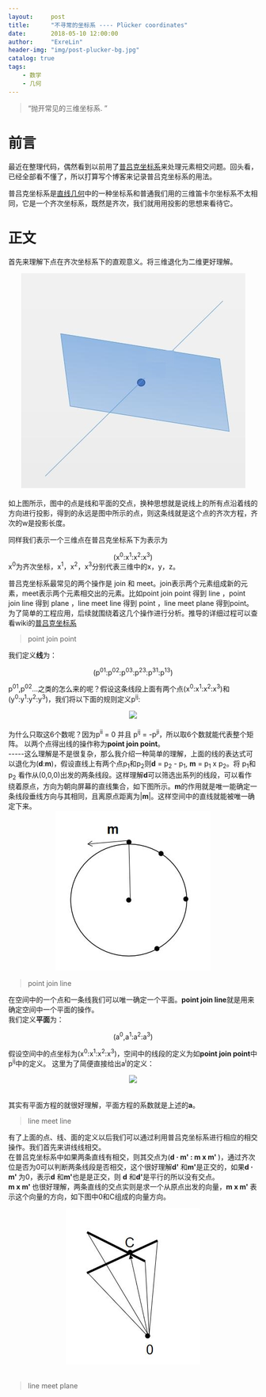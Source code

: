 ```yaml
---
layout:     post
title:      "不寻常的坐标系 ---- Plücker coordinates"
date:       2018-05-10 12:00:00
author:     "ExreLin"
header-img: "img/post-plucker-bg.jpg"
catalog: true
tags:
    - 数学 
    - 几何
---
```


> “抛开常见的三维坐标系. ”

# 前言

最近在整理代码，偶然看到以前用了[普吕克坐标系](https://en.wikipedia.org/wiki/Plücker_coordinates)来处理元素相交问题。回头看，已经全部看不懂了，所以打算写个博客来记录普吕克坐标系的用法。

普吕克坐标系是[直线几何](https://baike.baidu.com/item/直线几何/3832387?fr=aladdin)中的一种坐标系和普通我们用的三维笛卡尔坐标系不太相同，它是一个齐次坐标系，既然是齐次，我们就用用投影的思想来看待它。

# 正文

首先来理解下点在齐次坐标系下的直观意义。将三维退化为二维更好理解。<br>
<div align=center><img src = "/img/in-post/plucker/post-plucker-point.jpg"></div><br>
如上图所示，图中的点是线和平面的交点，换种思想就是说线上的所有点沿着线的方向进行投影，得到的永远是图中所示的点，则这条线就是这个点的齐次方程，齐次的w是投影长度。

同样我们表示一个三维点在普吕克坐标系下为表示为<center>(x<sup>0</sup>:x<sup>1</sup>:x<sup>2</sup>:x<sup>3</sup>)</center>
x<sup>0</sup>为齐次坐标，x<sup>1</sup>，x<sup>2</sup>，x<sup>3</sup>分别代表三维中的x，y，z。

普吕克坐标系最常见的两个操作是 join 和 meet。join表示两个元素组成新的元素，meet表示两个元素相交出的元素。比如point join point 得到 line ，point join line 得到 plane ，line meet line 得到 point ，line  meet plane 得到point。为了简单的工程应用，后续就围绕着这几个操作进行分析。推导的详细过程可以查看wiki的[普吕克坐标系](https://en.wikipedia.org/wiki/Plücker_coordinates)

>point join point

我们定义<b>线</b>为：<br>
<center>(p<sup>01</sup>:p<sup>02</sup>:p<sup>03</sup>:p<sup>23</sup>:p<sup>31</sup>:p<sup>13</sup>)</center>

p<sup>01</sup>,p<sup>02</sup>...之类的怎么来的呢？假设这条线段上面有两个点(x<sup>0</sup>:x<sup>1</sup>:x<sup>2</sup>:x<sup>3</sup>)和(y<sup>0</sup>:y<sup>1</sup>:y<sup>2</sup>:y<sup>3</sup>)，我们将以下面的规则定义p<sup>ij</sup>:<br>
<div align=center><img src="http://latex.codecogs.com/gif.latex?\\p_{ij}=\begin{vmatrix}x_{i}&y_{i}\\\x_{j}&y_{j}\end{vmatrix}=x_{i}y_{j}-x_{j}y_{i}"\></div><br>
为什么只取这6个数呢？因为p<sup>ii</sup> = 0 并且 p<sup>ij</sup> = -p<sup>ji</sup>，所以取6个数就能代表整个矩阵。
以两个点得出线的操作称为<b>point join point</b>。<br>
-----这么理解是不是很复杂，那么我介绍一种简单的理解，上面的线的表达式可以退化为(<b>d</b>:<b>m</b>)，假设直线上有两个点p<sub>1</sub>和p<sub>2</sub>则<b>d</b> = p<sub>2</sub> - p<sub>1</sub>, <b>m</b> =  p<sub>1</sub> x p<sub>2</sub>。将 p<sub>1</sub>和p<sub>2</sub> 看作从(0,0,0)出发的两条线段。这样理解<b>d</b>可以筛选出系列的线段，可以看作绕着原点，方向为朝向屏幕的直线集合，如下图所示。<b>m</b>的作用就是唯一能确定一条线段垂线方向与其相同，且离原点距离为|<b>m</b>|。这样空间中的直线就能被唯一确定下来。<br>

<div align=center><img src="/img/in-post/plucker/line.jpg"></div>

>point join line 

在空间中的一个点和一条线我们可以唯一确定一个平面。<b>point join line</b>就是用来确定空间中一个平面的操作。<br>
我们定义<b>平面</b>为：<br>
<center>(a<sup>0</sup>,a<sup>1</sup>:a<sup>2</sup>:a<sup>3</sup>)</center>

假设空间中的点坐标为(x<sup>0</sup>:x<sup>1</sup>:x<sup>2</sup>:x<sup>3</sup>)，空间中的线段的定义为如<b>point join point</b>中p<sup>ij</sup>中的定义。
这里为了简便直接给出a<sup>i</sup>的定义：<br>
<div align=center><img src="http://latex.codecogs.com/gif.latex?\\\sum\limits_{i=0}^{3}p^{ij}x_{i},\hspace{1cm}j=0,1,2,3"\></div><br>

其实有平面方程的就很好理解，平面方程的系数就是上述的<b>a</b>。

>line meet line

有了上面的点、线、面的定义以后我们可以通过利用普吕克坐标系进行相应的相交操作。我们首先来讲线线相交。<br>
在普吕克坐标系中如果两条直线有相交，则其交点为(<b>d · m' : m x m' </b>)，通过齐次位是否为0可以判断两条线段是否相交，这个很好理解<b>d'</b> 和<b>m'</b>是正交的，如果<b>d · m' </b> 为0，表示<b>d</b> 和<b>m'</b>也是是正交，则 <b>d</b> 和<b>d'</b>是平行的所以没有交点。<br>
<b>m x m' </b>也很好理解，两条直线的交点实则是求一个从原点出发的向量，<b>m x m' </b>表示这个向量的方向，如下图中0和C组成的向量方向。<br>

<div align=center><img src="/img/in-post/plucker/line-line-meet.jpg"></div><br>

>line meet plane




